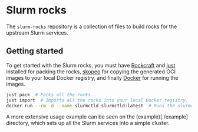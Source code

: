 # Slurm rocks

The `slurm-rocks` repository is a collection of files to build rocks for the upstream
Slurm services.

## Getting started

To get started with the Slurm rocks, you must have [Rockcraft] and [just] installed for
packing the rocks, [skopeo] for copying the generated OCI images to your local Docker registry, and
finally [Docker] for running the images.

```bash
just pack  # Packs all the rocks.
just import  # Imports all the rocks into your local Docker registry.
docker run --rm -d --name slurmctld slurmctld:latest  # Runs the slurmctld rock with Docker.
```

A more extensive usage example can be seen on the (example)[./example] directory, which sets up all
the Slurm services into a simple cluster.

[Rockcraft]: https://documentation.ubuntu.com/rockcraft
[just]: https://github.com/casey/just
[skopeo]: https://github.com/containers/skopeo
[Docker]: https://www.docker.com
